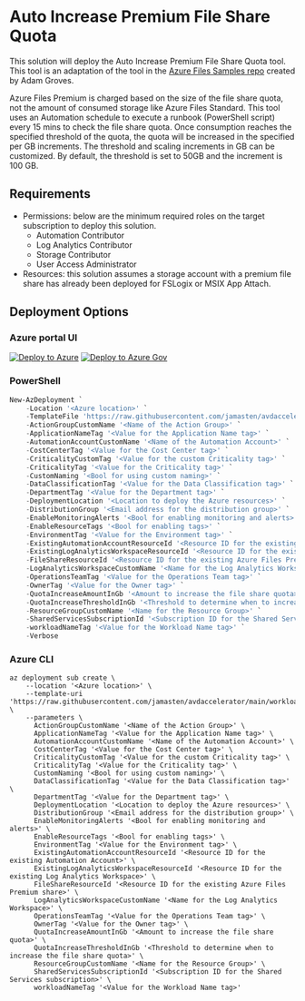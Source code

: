 # Auto Increase Premium File Share Quota

This solution will deploy the Auto Increase Premium File Share Quota tool. This tool is an adaptation of the tool in the [Azure Files Samples repo](https://github.com/Azure-Samples/azure-files-samples/tree/master/autogrow-PFS-quota) created by Adam Groves.

Azure Files Premium is charged based on the size of the file share quota, not the amount of consumed storage like Azure Files Standard. This tool uses an Automation schedule to execute a runbook (PowerShell script) every 15 mins to check the file share quota. Once consumption reaches the specified threshold of the quota, the quota will be increased in the specified per GB increments. The threshold and scaling increments in GB can be customized. By default, the threshold is set to 50GB and the increment is 100 GB.

## Requirements

- Permissions: below are the minimum required roles on the target subscription to deploy this solution.
  - Automation Contributor
  - Log Analytics Contributor
  - Storage Contributor
  - User Access Administrator
- Resources: this solution assumes a storage account with a premium file share has already been deployed for FSLogix or MSIX App Attach.

## Deployment Options

### Azure portal UI

[![Deploy to Azure](https://aka.ms/deploytoazurebutton)](https://portal.azure.com/#blade/Microsoft_Azure_CreateUIDef/CustomDeploymentBlade/uri/https%3A%2F%2Fraw.githubusercontent.com%2Fjamasten%2Favdaccelerator%2Fmain%2Fworkload%2Farm%2Fbrownfield%2FdeployAutoIncreasePremiumFileShareQuota.json/uiFormDefinitionUri/https%3A%2F%2Fraw.githubusercontent.com%2Fjamasten%2Favdaccelerator%2Fmain%2Fworkload%2Fportal-ui%2Fbrownfield%2FportalUiAutoIncreasePremiumFileShareQuota.json) [![Deploy to Azure Gov](https://aka.ms/deploytoazuregovbutton)](https://portal.azure.us/#blade/Microsoft_Azure_CreateUIDef/CustomDeploymentBlade/uri/https%3A%2F%2Fraw.githubusercontent.com%2Fjamasten%2Favdaccelerator%2Fmain%2Fworkload%2Farm%2Fbrownfield%2FdeployAutoIncreasePremiumFileShareQuota.json/uiFormDefinitionUri/https%3A%2F%2Fraw.githubusercontent.com%2Fjamasten%2Favdaccelerator%2Fmain%2Fworkload%2Fportal-ui%2Fbrownfield%2FportalUiAutoIncreasePremiumFileShareQuota.json)

### PowerShell

```powershell
New-AzDeployment `
    -Location '<Azure location>' `
    -TemplateFile 'https://raw.githubusercontent.com/jamasten/avdaccelerator/main/workload/arm/brownfield/deployAutoIncreasePremiumFileShareQuota.json' `
    -ActionGroupCustomName '<Name of the Action Group>' `
    -ApplicationNameTag '<Value for the Application Name tag>' `
    -AutomationAccountCustomName '<Name of the Automation Account>' `
    -CostCenterTag '<Value for the Cost Center tag>' `
    -CriticalityCustomTag '<Value for the custom Criticality tag>' `
    -CriticalityTag '<Value for the Criticality tag>' `
    -CustomNaming '<Bool for using custom naming>' `
    -DataClassificationTag '<Value for the Data Classification tag>' `
    -DepartmentTag '<Value for the Department tag>' `
    -DeploymentLocation '<Location to deploy the Azure resources>' `
    -DistributionGroup '<Email address for the distribution group>' `
    -EnableMonitoringAlerts '<Bool for enabling monitoring and alerts>' `
    -EnableResourceTags '<Bool for enabling tags>' `
    -EnvironmentTag '<Value for the Environment tag>' `
    -ExistingAutomationAccountResourceId '<Resource ID for the existing Automation Account>' `
    -ExistingLogAnalyticsWorkspaceResourceId '<Resource ID for the existing Log Analytics Workspace>' `
    -FileShareResourceId '<Resource ID for the existing Azure Files Premium share>' `
    -LogAnalyticsWorkspaceCustomName '<Name for the Log Analytics Workspace>' `
    -OperationsTeamTag '<Value for the Operations Team tag>' `
    -OwnerTag '<Value for the Owner tag>' `
    -QuotaIncreaseAmountInGb '<Amount to increase the file share quota>' `
    -QuotaIncreaseThresholdInGb '<Threshold to determine when to increase the file share quota>' `
    -ResourceGroupCustomName '<Name for the Resource Group>' `
    -SharedServicesSubscriptionId '<Subscription ID for the Shared Services subscription>' `
    -workloadNameTag '<Value for the Workload Name tag>' `
    -Verbose
```

### Azure CLI

```azurecli
az deployment sub create \
    --location '<Azure location>' \
    --template-uri 'https://raw.githubusercontent.com/jamasten/avdaccelerator/main/workload/arm/brownfield/deployAutoIncreasePremiumFileShareQuota.json' \
    --parameters \
      ActionGroupCustomName '<Name of the Action Group>' \
      ApplicationNameTag '<Value for the Application Name tag>' \
      AutomationAccountCustomName '<Name of the Automation Account>' \
      CostCenterTag '<Value for the Cost Center tag>' \
      CriticalityCustomTag '<Value for the custom Criticality tag>' \
      CriticalityTag '<Value for the Criticality tag>' \
      CustomNaming '<Bool for using custom naming>' \
      DataClassificationTag '<Value for the Data Classification tag>' \
      DepartmentTag '<Value for the Department tag>' \
      DeploymentLocation '<Location to deploy the Azure resources>' \
      DistributionGroup '<Email address for the distribution group>' \
      EnableMonitoringAlerts '<Bool for enabling monitoring and alerts>' \
      EnableResourceTags '<Bool for enabling tags>' \
      EnvironmentTag '<Value for the Environment tag>' \
      ExistingAutomationAccountResourceId '<Resource ID for the existing Automation Account>' \
      ExistingLogAnalyticsWorkspaceResourceId '<Resource ID for the existing Log Analytics Workspace>' \
      FileShareResourceId '<Resource ID for the existing Azure Files Premium share>' \
      LogAnalyticsWorkspaceCustomName '<Name for the Log Analytics Workspace>' \
      OperationsTeamTag '<Value for the Operations Team tag>' \
      OwnerTag '<Value for the Owner tag>' \
      QuotaIncreaseAmountInGb '<Amount to increase the file share quota>' \
      QuotaIncreaseThresholdInGb '<Threshold to determine when to increase the file share quota>' \
      ResourceGroupCustomName '<Name for the Resource Group>' \
      SharedServicesSubscriptionId '<Subscription ID for the Shared Services subscription>' \
      workloadNameTag '<Value for the Workload Name tag>'
```
